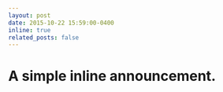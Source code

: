 ```yaml
---
layout: post
date: 2015-10-22 15:59:00-0400
inline: true
related_posts: false
---
```


# A simple inline announcement.
